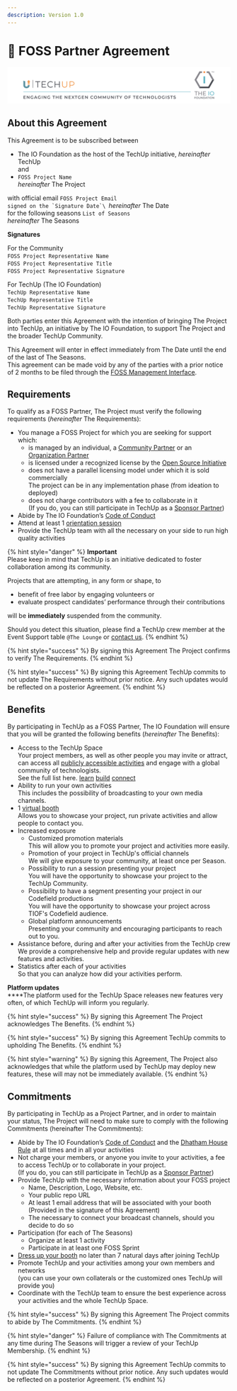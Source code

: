 ```yaml
---
description: Version 1.0
---
```


# 🤝 FOSS Partner Agreement

![](../../.gitbook/assets/image.png)

## About this Agreement

This Agreement is to be subscribed between

* The IO Foundation as the host of the TechUp initiative, _hereinafter_ TechUp\
  and
* `FOSS Project Name` \
  _hereinafter_ The Project

with official email `FOSS Project Email`\
``signed on the `Signature Date`\
``_hereinafter_ The Date\
for the following seasons `List of Seasons` \
_hereinafter_ The Seasons

**Signatures**

For the Community\
`FOSS Project Representative Name`\
`FOSS Project Representative Title`\
`FOSS Project Representative Signature`

For TechUp (The IO Foundation)\
`TechUp Representative Name`\
`TechUp Representative Title`\
`TechUp Representative Signature`

Both parties enter this Agreement with the intention of bringing The Project into TechUp, an initiative by The IO Foundation, to support The Project and the broader TechUp Community.

This Agreement will enter in effect immediately from The Date until the end of the last of The Seasons.\
This agreement can be made void by any of the parties with a prior notice of 2 months to be filed through the [FOSS Management Interface](https://tiof.click/TUTarianFOSSLifecycleManagement).

## Requirements

To qualify as a FOSS Partner, The Project must verify the following requirements (_hereinafter_ The Requirements):

* You manage a FOSS Project for which you are seeking for support which:
  * is managed by an individual, a [Community Partner](../communities/) or an [Organization Partner](../organizations/)
  * is licensed under a recognized license by the [Open Source Initiative](https://opensource.org/licenses)
  * does not have a parallel licensing model under which it is sold commercially\
    The project can be in any implementation phase (from ideation to deployed)
  * does not charge contributors with a fee to collaborate in it\
    (If you do, you can still participate in TechUp as a [Sponsor Partner](../sponsors/))
* Abide by The IO Foundation’s [Code of Conduct](https://tiof.click/TIOFPolicyCoC)
* Attend at least 1 [orientation session](../../activities/space-management/orientation-sessions.md)
* Provide the TechUp team with all the necessary on your side to run high quality activities

{% hint style="danger" %}
**Important**\
Please keep in mind that TechUp is an initiative dedicated to foster collaboration among its community.

Projects that are attempting, in any form or shape, to

* benefit of free labor by engaging volunteers or
* evaluate prospect candidates’ performance through their contributions

will be **immediately** suspended from the community.



Should you detect this situation, please find a TechUp crew member at the Event Support table `@The Lounge` or [contact us](https://tiof.click/TUTarianVirtualAssistant).
{% endhint %}

{% hint style="success" %}
By signing this Agreement The Project confirms to verify The Requirements.
{% endhint %}

{% hint style="success" %}
By signing this Agreement TechUp commits to not update The Requirements without prior notice. Any such updates would be reflected on a posterior Agreement.
{% endhint %}

## Benefits

By participating in TechUp as a FOSS Partner, The IO Foundation will ensure that you will be granted the following benefits (_hereinafter_ The Benefits):

* Access to the TechUp Space\
  Your project members, as well as other people you may invite or attract, can access all [publicly accessible activities](../../about/introduction/terminology.md#publicly-accessible-activity) and engage with a global community of technologists.\
  See the full list here. [learn](../../activities/learn/ "mention") [build](../../activities/build/ "mention") [connect](../../activities/connect/ "mention")
* Ability to run your own activities\
  This includes the possibility of broadcasting to your own media channels.
* 1 [virtual booth](../../techup-space/booths.md)\
  Allows you to showcase your project, run private activities and allow people to contact you.
* Increased exposure
  * Customized promotion materials\
    This will allow you to promote your project and activities more easily.
  * Promotion of your project in TechUp's official channels\
    We will give exposure to your community, at least once per Season.
  * Possibility to run a session presenting your project\
    You will have the opportunity to showcase your project to the TechUp Community.
  * Possibility to have a segment presenting your project in our Codefield productions\
    You will have the opportunity to showcase your project across TIOF's Codefield audience.
  * Global platform announcements\
    Presenting your community and encouraging participants to reach out to you.
* Assistance before, during and after your activities from the TechUp crew\
  We provide a comprehensive help and provide regular updates with new features and activities.
* Statistics after each of your activities\
  So that you can analyze how did your activities perform.

**Platform updates**\
****The platform used for the TechUp Space releases new features very often, of which TechUp will inform you regularly.

{% hint style="success" %}
By signing this Agreement The Project acknowledges The Benefits.
{% endhint %}

{% hint style="success" %}
By signing this Agreement TechUp commits to upholding The Benefits.
{% endhint %}

{% hint style="warning" %}
By signing this Agreement, The Project also acknowledges that while the platform used by TechUp may deploy new features, these will may not be immediately available.
{% endhint %}

## Commitments

By participating in TechUp as a Project Partner, and in order to maintain your status, The Project will need to make sure to comply with the following Commitments (hereinafter The Commitments):

* Abide by The IO Foundation’s [Code of Conduct](https://tiof.click/TIOFPolicyCoC) and the [Dhatham House Rule](broken-reference) at all times and in all your activities
* Not charge your members, or anyone you invite to your activities, a fee to access TechUp or to collaborate in your project.\
  (If you do, you can still participate in TechUp as a [Sponsor Partner](../sponsors/))
* Provide TechUp with the necessary information about your FOSS project
  * Name, Description, Logo, Website, etc.
  * Your public repo URL
  * At least 1 email address that will be associated with your booth\
    (Provided in the signature of this Agreement)
  * The necessary to connect your broadcast channels, should you decide to do so
* Participation (for each of The Seasons)
  * Organize at least 1 activity
  * Participate in at least one FOSS Sprint
* [Dress up your booth](https://help.airmeet.com/support/solutions/articles/82000443874-how-to-setup-booths-in-airmeet) no later than 7 natural days after joining TechUp
* Promote TechUp and your activities among your own members and networks\
  (you can use your own collaterals or the customized ones TechUp will provide you)
* Coordinate with the TechUp team to ensure the best experience across your activities and the whole TechUp Space.

{% hint style="success" %}
By signing this Agreement The Project commits to abide by The Commitments.
{% endhint %}

{% hint style="danger" %}
Failure of compliance with The Commitments at any time during The Seasons will trigger a review of your TechUp Membership.
{% endhint %}

{% hint style="success" %}
By signing this Agreement TechUp commits to not update The Commitments without prior notice. Any such updates would be reflected on a posterior Agreement.
{% endhint %}
